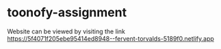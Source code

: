 # toonofy-assignment

Website can be viewed by visiting the link https://5f4071f205ebe95414ed8948--fervent-torvalds-5189f0.netlify.app
